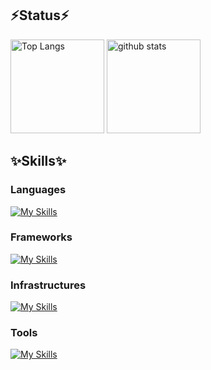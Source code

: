 ## ⚡️Status⚡️
<p align="left"> 
  <img alt="Top Langs" height="150px" src="https://github-readme-stats.vercel.app/api/top-langs/?username=M1n01&layout=compact&show_icons=true&theme=onedark" />
  <img alt="github stats" height="150px" src="https://github-readme-stats.vercel.app/api?username=M1n01&theme=onedark&show_icons=ture" />
</p>

## ✨Skills✨
### Languages
[![My Skills](https://skillicons.dev/icons?i=html,bootstrap,js,ts,react,c,cpp,python,solidity)](https://skillicons.dev)<br>

### Frameworks
[![My Skills](https://skillicons.dev/icons?i=nextjs,django,vitest)](https://skillicons.dev)<br>

### Infrastructures
[![My Skills](https://skillicons.dev/icons?i=git,github,docker,nginx,vite,vercel,cloudflare,supabase)](https://skillicons.dev)<br>

### Tools
[![My Skills](https://skillicons.dev/icons?i=notion,discord,figma,vim,slack)](https://skillicons.dev)<br>
